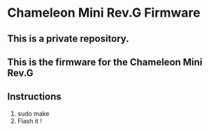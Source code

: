 Chameleon Mini Rev.G Firmware
==============
This is a private repository.
-------------------------------------------
This is the firmware for the Chameleon Mini Rev.G
---------------
Instructions
----
1. sudo make
2. Flash it !
